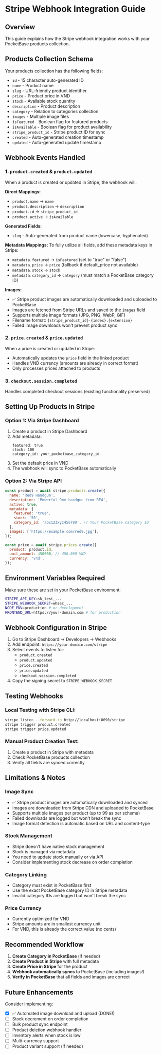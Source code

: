 # Stripe Webhook Integration Guide

## Overview

This guide explains how the Stripe webhook integration works with your PocketBase products collection.

## Products Collection Schema

Your products collection has the following fields:

- `id` - 15 character auto-generated ID
- `name` - Product name
- `slug` - URL-friendly product identifier
- `price` - Product price in VND
- `stock` - Available stock quantity
- `description` - Product description
- `category` - Relation to categories collection
- `images` - Multiple image files
- `isFeatured` - Boolean flag for featured products
- `isAvailable` - Boolean flag for product availability
- `stripe_product_id` - Stripe product ID for sync
- `created` - Auto-generated creation timestamp
- `updated` - Auto-generated update timestamp

## Webhook Events Handled

### 1. `product.created` & `product.updated`

When a product is created or updated in Stripe, the webhook will:

**Direct Mappings:**

- `product.name` → `name`
- `product.description` → `description`
- `product.id` → `stripe_product_id`
- `product.active` → `isAvailable`

**Generated Fields:**

- `slug` - Auto-generated from product name (lowercase, hyphenated)

**Metadata Mappings:**
To fully utilize all fields, add these metadata keys in Stripe:

- `metadata.featured` → `isFeatured` (set to "true" or "false")
- `metadata.price` → `price` (fallback if default_price not available)
- `metadata.stock` → `stock`
- `metadata.category_id` → `category` (must match a PocketBase category ID)

**Images:**

- ✅ Stripe product images are automatically downloaded and uploaded to PocketBase
- Images are fetched from Stripe URLs and saved to the `images` field
- Supports multiple image formats (JPG, PNG, WebP, GIF)
- Filename format: `{stripe_product_id}-{index}.{extension}`
- Failed image downloads won't prevent product sync

### 2. `price.created` & `price.updated`

When a price is created or updated in Stripe:

- Automatically updates the `price` field in the linked product
- Handles VND currency (amounts are already in correct format)
- Only processes prices attached to products

### 3. `checkout.session.completed`

Handles completed checkout sessions (existing functionality preserved)

## Setting Up Products in Stripe

### Option 1: Via Stripe Dashboard

1. Create a product in Stripe Dashboard
2. Add metadata:
   ```
   featured: true
   stock: 100
   category_id: your_pocketbase_category_id
   ```
3. Set the default price in VND
4. The webhook will sync to PocketBase automatically

### Option 2: Via Stripe API

```javascript
const product = await stripe.products.create({
  name: 'Red9 Handgun',
  description: 'Powerful 9mm handgun from RE4',
  active: true,
  metadata: {
    featured: 'true',
    stock: '50',
    category_id: 'abc123xyz456789', // Your PocketBase category ID
  },
  images: ['https://example.com/red9.jpg'],
});

const price = await stripe.prices.create({
  product: product.id,
  unit_amount: 450000, // 450,000 VND
  currency: 'vnd',
});
```

## Environment Variables Required

Make sure these are set in your PocketBase environment:

```bash
STRIPE_API_KEY=sk_test_...
STRIPE_WEBHOOK_SECRET=whsec_...
NODE_ENV=production # or development
FRONTEND_URL=https://your-domain.com # for production
```

## Webhook Configuration in Stripe

1. Go to Stripe Dashboard → Developers → Webhooks
2. Add endpoint: `https://your-domain.com/stripe`
3. Select events to listen for:
   - `product.created`
   - `product.updated`
   - `price.created`
   - `price.updated`
   - `checkout.session.completed`
4. Copy the signing secret to `STRIPE_WEBHOOK_SECRET`

## Testing Webhooks

### Local Testing with Stripe CLI:

```bash
stripe listen --forward-to http://localhost:8090/stripe
stripe trigger product.created
stripe trigger price.updated
```

### Manual Product Creation Test:

1. Create a product in Stripe with metadata
2. Check PocketBase products collection
3. Verify all fields are synced correctly

## Limitations & Notes

### Image Sync

- ✅ Stripe product images are automatically downloaded and synced
- Images are downloaded from Stripe CDN and uploaded to PocketBase
- Supports multiple images per product (up to 99 as per schema)
- Failed downloads are logged but won't break the sync
- Image format detection is automatic based on URL and content-type

### Stock Management

- Stripe doesn't have native stock management
- Stock is managed via metadata
- You need to update stock manually or via API
- Consider implementing stock decrease on order completion

### Category Linking

- Category must exist in PocketBase first
- Use the exact PocketBase category ID in Stripe metadata
- Invalid category IDs are logged but won't break the sync

### Price Currency

- Currently optimized for VND
- Stripe amounts are in smallest currency unit
- For VND, this is already the correct value (no cents)

## Recommended Workflow

1. **Create Category in PocketBase** (if needed)
2. **Create Product in Stripe** with full metadata
3. **Create Price in Stripe** for the product
4. **Webhook automatically syncs** to PocketBase (including images!)
5. **Verify in PocketBase** that all fields and images are correct

## Future Enhancements

Consider implementing:

- [x] ✅ Automated image download and upload (DONE!)
- [ ] Stock decrement on order completion
- [ ] Bulk product sync endpoint
- [ ] Product deletion webhook handler
- [ ] Inventory alerts when stock is low
- [ ] Multi-currency support
- [ ] Product variant support (if needed)
